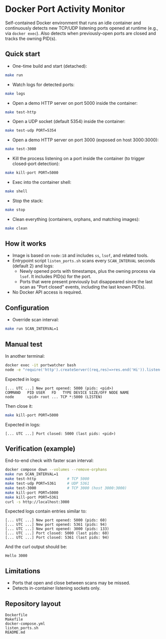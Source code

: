 # Docker Port Activity Monitor

Self-contained Docker environment that runs an idle container and continuously detects new TCP/UDP listening ports opened at runtime (e.g., via `docker exec`). Also detects when previously-open ports are closed and tracks the owning PID(s).

## Quick start

- One-time build and start (detached):

```bash
make run
```

- Watch logs for detected ports:

```bash
make logs
```

- Open a demo HTTP server on port 5000 inside the container:

```bash
make test-http
```

- Open a UDP socket (default 5354) inside the container:

```bash
make test-udp PORT=5354
```

- Open a demo HTTP server on port 3000 (exposed on host 3000:3000):

```bash
make test-3000
```

- Kill the process listening on a port inside the container (to trigger closed-port detection):

```bash
make kill-port PORT=5000
```

- Exec into the container shell:

```bash
make shell
```

- Stop the stack:

```bash
make stop
```

- Clean everything (containers, orphans, and matching images):

```bash
make clean
```

## How it works

- Image is based on `node:18` and includes `ss`, `lsof`, and related tools.
- Entrypoint script `listen_ports.sh` scans every `SCAN_INTERVAL` seconds (default 2) and logs:
  - Newly opened ports with timestamps, plus the owning process via `lsof`. It includes PID(s) for the port.
  - Ports that were present previously but disappeared since the last scan as "Port closed" events, including the last known PID(s).
- No Docker API access is required.

## Configuration

- Override scan interval:

```bash
make run SCAN_INTERVAL=1
```

## Manual test

In another terminal:

```bash
docker exec -it portwatcher bash
node -e "require('http').createServer((req,res)=>res.end('Hi')).listen(5000)"
```

Expected in logs:

```
[... UTC ...] New port opened: 5000 (pids: <pid>)
COMMAND   PID USER   FD   TYPE DEVICE SIZE/OFF NODE NAME
node      <pid> root ... TCP *:5000 (LISTEN)
```

Then close it:

```bash
make kill-port PORT=5000
```

Expected in logs:

```
[... UTC ...] Port closed: 5000 (last pids: <pid>)
```

## Verification (example)

End-to-end check with faster scan interval:

```bash
docker compose down --volumes --remove-orphans
make run SCAN_INTERVAL=1
make test-http              # TCP 5000
make test-udp PORT=5361     # UDP 5361
make test-3000              # TCP 3000 (host 3000:3000)
make kill-port PORT=5000
make kill-port PORT=5361
curl -s http://localhost:3000
```

Expected logs contain entries similar to:

```
[... UTC ...] New port opened: 5000 (pids: 60)
[... UTC ...] New port opened: 5361 (pids: 94)
[... UTC ...] New port opened: 3000 (pids: 133)
[... UTC ...] Port closed: 5000 (last pids: 60)
[... UTC ...] Port closed: 5361 (last pids: 94)
```

And the curl output should be:

```
Hello 3000
```

## Limitations

- Ports that open and close between scans may be missed.
- Detects in-container listening sockets only.

## Repository layout

```
Dockerfile
Makefile
docker-compose.yml
listen_ports.sh
README.md
```
